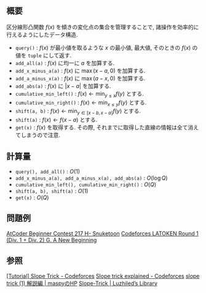 ## 概要
区分線形凸関数 $f(x)$ を傾きの変化点の集合を管理することで, 諸操作を効率的に行えるようにしたデータ構造.

- `query()` : $f(x)$ が最小値を取るような $x$ の最小値, 最大値, そのときの $f(x)$ の値を `tuple` にして返す.
- `add_all(a)` : $f(x)$ に均一に $a$ を加算する.
- `add_x_minus_a(a)` : $f(x)$ に $\max(x - a, 0)$ を加算する.
- `add_a_minus_x(a)` : $f(x)$ に $\max(a - x, 0)$ を加算する.
- `add_abs(a)` : $f(x)$ に $|x - a|$ を加算する.
- `cumulative_min_left()` : $f(x) \leftarrow \min_{y \leq x} f(y)$ とする.
- `cumulative_min_right()` : $f(x) \leftarrow \min_{x \leq y} f(y)$ とする.
- `shift(a, b)` : $f(x) \leftarrow \min_{y \in [x - b, x - a]} f(y)$ とする.
- `shift(a)` : $f(x) \leftarrow f(x - a)$ とする.
- `get(x)` : $f(x)$ を取得する. その際, それまでに取得した直線の情報は全て消えてしまうので注意.

## 計算量
- `query(), add_all()` : $O(1)$
- `add_x_minus_a(a), add_a_minus_x(a), add_abs(a)` : $O(\log Q)$
- `cumulative_min_left(), cumulative_min_right()` : $O(Q)$
- `shift(a, b), shift(a)` : $O(1)$
- `get(x)` : $O(Q)$

## 問題例
[AtCoder Beginner Contest 217 H- Snuketoon](https://atcoder.jp/contests/abc217/tasks/abc217_h)
[Codeforces LATOKEN Round 1 (Div. 1 + Div. 2) G. A New Beginning](https://codeforces.com/contest/1534/problem/G)

## 参照
[[Tutorial] Slope Trick - Codeforces](https://codeforces.com/blog/entry/47821)
[Slope trick explained - Codeforces](https://codeforces.com/blog/entry/77298)
[slope trick (1) 解説編 | maspyのHP](https://maspypy.com/slope-trick-1-%E8%A7%A3%E8%AA%AC%E7%B7%A8)
[Slope-Trick | Luzhiled’s Library](https://ei1333.github.io/library/structure/others/slope-trick.cpp)